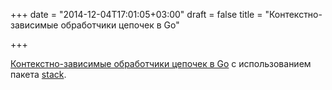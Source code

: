 +++
date = "2014-12-04T17:01:05+03:00"
draft = false
title = "Контекстно-зависимые обработчики цепочек в Go"

+++

<p><a href="http://www.alexedwards.net/blog/handler-chains-using-stack">Контекстно-зависимые обработчики цепочек в Go</a> с использованием пакета&nbsp;<a href="https://github.com/alexedwards/stack">stack</a>.</p>

